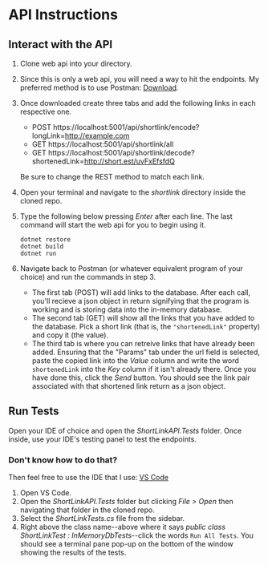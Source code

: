 # API Instructions
## Interact with the API
1. Clone web api into your directory.
2. Since this is only a web api, you will need a way to hit the endpoints. My preferred method is to use Postman: [Download](https://www.postman.com/downloads/).
3. Once downloaded create three tabs and add the following links in each respective one.
    - POST https://localhost:5001/api/shortlink/encode?longLink=http://example.com
    - GET https://localhost:5001/api/shortlink/all
    - GET https://localhost:5001/api/shortlink/decode?shortenedLink=http://short.est/uvFxEfsfdQ

   Be sure to change the REST method to match each link.

4. Open your terminal and navigate to the *shortlink* directory inside the cloned repo.
5. Type the following below pressing *Enter* after each line. The last command will start the web api for you to begin using it.
    
    ```
    dotnet restore
    dotnet build
    dotnet run
    ```
6. Navigate back to Postman (or whatever equivalent program of your choice) and run the commands in step 3. 
    - The first tab (POST) will add links to the database. After each call, you'll recieve a json object in return signifying that the program is working and is storing data into the in-memory database.
    - The second tab (GET) will show all the links that you have added to the database. Pick a short link (that is, the `"shortenedLink"` property) and copy it (the value).
    - The third tab is where you can retreive links that have already been added. Ensuring that the "Params" tab under the url field is selected, paste the copied link into the *Value* column and write the word `shortenedLink` into the *Key* column if it isn't already there. Once you have done this, click the *Send* button. You should see the link pair associated with that shortened link return as a json object.

## Run Tests
Open your IDE of choice and open the *ShortLinkAPI.Tests* folder. Once inside, use your IDE's testing panel to test the endpoints.

### Don't know how to do that?
Then feel free to use the IDE that I use: [VS Code](https://code.visualstudio.com/Download)

1. Open VS Code.
2. Open the *ShortLinkAPI.Tests* folder but clicking *File > Open* then navigating that folder in the cloned repo.
3. Select the *ShortLinkTests.cs* file from the sidebar.
4. Right above the class name--above where it says *public class ShortLinkTest : InMemoryDbTests*--click the words `Run All Tests`. You should see a terminal pane pop-up on the bottom of the window showing the results of the tests.
